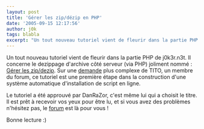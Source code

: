 ```yaml
---
layout: post
title: 'Gérer les zip/dézip en PHP'
date: '2005-09-15 12:17:56'
author: j0k
tags: blabla
excerpt: "Un tout nouveau tutoriel vient de fleurir dans la partie PHP de j0k3r.n3t. Il concerne le dezippage d'archive côté serveur (via PHP) joliment nommé : [Gérer les zip/dezip](http://www.j0k3r.net/php-gerer-les-zip-dezip-25.html).     \nSur une [demande](http://www.j0k3r.net/forum/system-automatique-639.htm) plus complexe de TITO, un membre du forum, ce      …"
---
```


Un tout nouveau tutoriel vient de fleurir dans la partie PHP de j0k3r.n3t. Il concerne le dezippage d'archive côté serveur (via PHP) joliment nommé : [Gérer les zip/dezip](http://www.j0k3r.net/php-gerer-les-zip-dezip-25.html).
Sur une [demande](http://www.j0k3r.net/forum/system-automatique-639.htm) plus complexe de TITO, un membre du forum, ce tutoriel est une première étape dans la construction d'une système automatique d'installation de script en ligne.

Le tutoriel a été approuvé par DanRaZor, c'est même lui qui a choisit le titre.   Il est prêt à recevoir vos yeux pour être lu, et si vous avez des problèmes n'hésitez pas, le [forum](http://www.j0k3r.net/forum/) est là pour vous !

Bonne lecture :)

